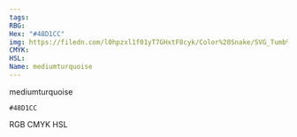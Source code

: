 ```yaml
---
tags:
RBG:
Hex: "#48D1CC"
img: https://filedn.com/l0hpzxl1f01yT7GHxtF8cyk/Color%20Snake/SVG_Tumb%20Mass%20No%20Name/#48D1CC.svg
CMYK:
HSL:
Name: mediumturquoise
---
```

mediumturquoise
```palette
#48D1CC
```
RGB
CMYK
HSL